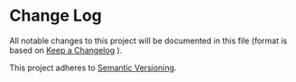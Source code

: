 # Change Log
All notable changes to this project will be documented in this file (format is based on [Keep a Changelog](http://keepachangelog.com/) ).

This project adheres to [Semantic Versioning](http://semver.org/).

